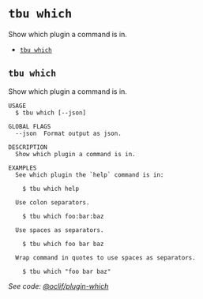 `tbu which`
===========

Show which plugin a command is in.

* [`tbu which`](#tbu-which)

## `tbu which`

Show which plugin a command is in.

```
USAGE
  $ tbu which [--json]

GLOBAL FLAGS
  --json  Format output as json.

DESCRIPTION
  Show which plugin a command is in.

EXAMPLES
  See which plugin the `help` command is in:

    $ tbu which help

  Use colon separators.

    $ tbu which foo:bar:baz

  Use spaces as separators.

    $ tbu which foo bar baz

  Wrap command in quotes to use spaces as separators.

    $ tbu which "foo bar baz"
```

_See code: [@oclif/plugin-which](https://github.com/oclif/plugin-which/blob/v3.2.6/src/commands/which.ts)_
